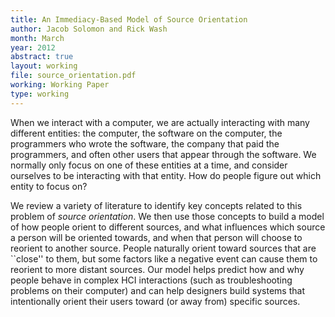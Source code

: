 ```yaml
---
title: An Immediacy-Based Model of Source Orientation
author: Jacob Solomon and Rick Wash
month: March
year: 2012
abstract: true
layout: working
file: source_orientation.pdf
working: Working Paper
type: working
---
```


When we interact with a computer, we are actually interacting with many different entities: the computer, the software
on the computer, the programmers who wrote the software, the company that paid the programmers, and often other users
that appear through the software. We normally only focus on one of these entities at a time, and consider ourselves to
be interacting with that entity. How do people figure out which entity to focus on?

We review a variety of literature to identify key concepts related to this problem of *source orientation*.  We
then use those concepts to build a model of how people orient to different sources, and what influences which source a
person will be oriented towards, and when that person will choose to reorient to another source. People naturally orient
toward sources that are ``close'' to them, but some factors like a negative event can cause them to reorient to more
distant sources. Our model helps predict how and why people behave in complex HCI interactions (such as troubleshooting
problems on their computer) and can help designers build systems that intentionally orient their users toward (or away
from) specific sources.

